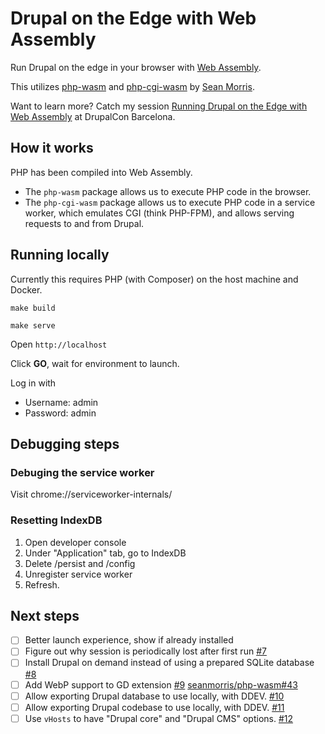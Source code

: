 # Drupal on the Edge with Web Assembly

Run Drupal on the edge in your browser with [Web Assembly](https://webassembly.org/).

This utilizes [php-wasm](https://github.com/seanmorris/php-wasm) and [php-cgi-wasm](https://github.com/seanmorris/php-wasm/tree/master/packages/php-cgi-wasm) by [Sean Morris](https://github.com/seanmorris).

Want to learn more? Catch my session [Running Drupal on the Edge with Web Assembly](https://events.drupal.org/barcelona2024/session/running-drupal-edge-web-assembly) at DrupalCon Barcelona.

## How it works

PHP has been compiled into Web Assembly.

* The `php-wasm` package allows us to execute PHP code in the browser.
* The `php-cgi-wasm` package allows us to execute PHP code in a service worker, which emulates CGI (think PHP-FPM), and allows serving requests to and from Drupal.

## Running locally

Currently this requires PHP (with Composer) on the host machine and Docker.

```shell
make build

make serve
```

Open `http://localhost`

Click **GO**, wait for environment to launch.

Log in with

* Username: admin
* Password: admin

## Debugging steps

### Debuging the service worker

Visit chrome://serviceworker-internals/

### Resetting IndexDB

1. Open developer console
2. Under "Application" tab, go to IndexDB
3. Delete /persist and /config
4. Unregister service worker
5. Refresh.

## Next steps

- [ ] Better launch experience, show if already installed
- [ ] Figure out why session is periodically lost after first run [#7](https://github.com/mglaman/wasm-drupal/issues/7)
- [ ] Install Drupal on demand instead of using a prepared SQLite database [#8](https://github.com/mglaman/wasm-drupal/issues/8)
- [ ] Add WebP support to GD extension [#9](https://github.com/mglaman/wasm-drupal/issues/9) [seanmorris/php-wasm#43](https://github.com/seanmorris/php-wasm/issues/43)
- [ ] Allow exporting Drupal database to use locally, with DDEV. [#10](https://github.com/mglaman/wasm-drupal/issues/10)
- [ ] Allow exporting Drupal codebase to use locally, with DDEV. [#11](https://github.com/mglaman/wasm-drupal/issues/11)
- [ ] Use `vHosts` to have "Drupal core" and "Drupal CMS" options. [#12](https://github.com/mglaman/wasm-drupal/issues/12)
